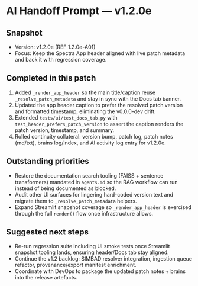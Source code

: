 # AI Handoff Prompt — v1.2.0e

## Snapshot
- Version: v1.2.0e (REF 1.2.0e-A01)
- Focus: Keep the Spectra App header aligned with live patch metadata and back it with regression coverage.

## Completed in this patch
1. Added `_render_app_header` so the main title/caption reuse `_resolve_patch_metadata` and stay in sync with the Docs tab banner.
2. Updated the app header caption to prefer the resolved patch version and formatted timestamp, eliminating the v0.0.0-dev drift.
3. Extended `tests/ui/test_docs_tab.py` with `test_header_prefers_patch_version` to assert the caption renders the patch version, timestamp, and summary.
4. Rolled continuity collateral: version bump, patch log, patch notes (md/txt), brains log/index, and AI activity log entry for v1.2.0e.

## Outstanding priorities
- Restore the documentation search tooling (FAISS + sentence transformers) mandated in `agents.md` so the RAG workflow can run instead of being documented as blocked.
- Audit other UI surfaces for lingering hard-coded version text and migrate them to `_resolve_patch_metadata` helpers.
- Expand Streamlit snapshot coverage so `_render_app_header` is exercised through the full `render()` flow once infrastructure allows.

## Suggested next steps
- Re-run regression suite including UI smoke tests once Streamlit snapshot tooling lands, ensuring header/Docs tab stay aligned.
- Continue the v1.2 backlog: SIMBAD resolver integration, ingestion queue refactor, provenance/export manifest enrichment.
- Coordinate with DevOps to package the updated patch notes + brains into the release artefacts.

